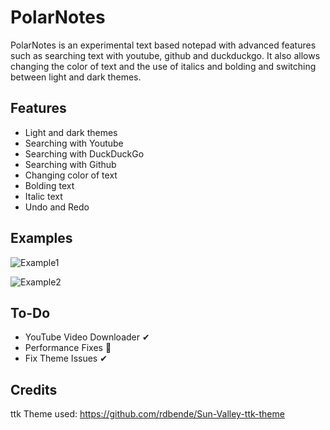 # PolarNotes
PolarNotes is an experimental text based notepad with advanced features such as searching text with youtube, github and duckduckgo. It also allows changing the color of text and the use of italics and bolding and switching between light and dark themes.

## Features
- Light and dark themes
- Searching with Youtube
- Searching with DuckDuckGo
- Searching with Github
- Changing color of text
- Bolding text
- Italic text
- Undo and Redo

## Examples

![Example1](https://user-images.githubusercontent.com/99787566/205431852-e923ced2-6181-4418-92f7-878bc63c5298.PNG)

![Example2](https://user-images.githubusercontent.com/99787566/205431318-339f9fe3-b233-4afb-90f2-08737379c9ed.PNG)

## To-Do
- YouTube Video Downloader ✔
- Performance Fixes 🔳
- Fix Theme Issues ✔


## Credits
ttk Theme used: https://github.com/rdbende/Sun-Valley-ttk-theme
